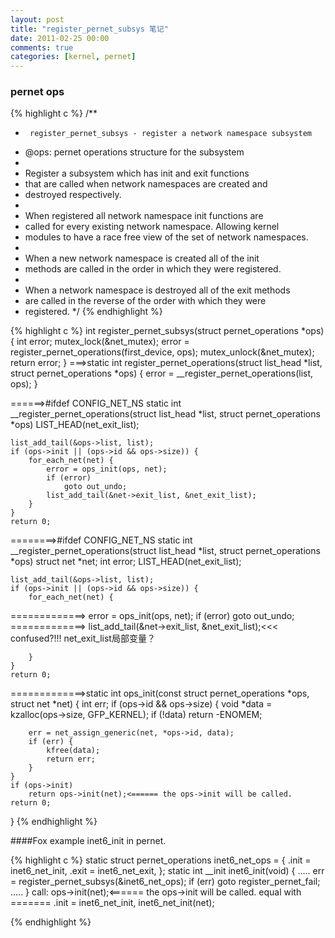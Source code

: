 ```yaml
---
layout: post
title: "register_pernet_subsys 笔记"
date: 2011-02-25 00:00
comments: true
categories: [kernel, pernet]
---
```


### pernet ops
{% highlight c %}
/**
 *      register_pernet_subsys - register a network namespace subsystem
 *    @ops:  pernet operations structure for the subsystem
 *
 *    Register a subsystem which has init and exit functions
 *    that are called when network namespaces are created and
 *    destroyed respectively.
 *
 *    When registered all network namespace init functions are
 *    called for every existing network namespace.  Allowing kernel
 *    modules to have a race free view of the set of network namespaces.
 *
 *    When a new network namespace is created all of the init
 *    methods are called in the order in which they were registered.
 *
 *    When a network namespace is destroyed all of the exit methods
 *    are called in the reverse of the order with which they were
 *    registered.
 */
{% endhighlight %}


{% highlight c %}
int register_pernet_subsys(struct pernet_operations *ops)
{
    int error;
    mutex_lock(&net_mutex);
    error =  register_pernet_operations(first_device, ops);
    mutex_unlock(&net_mutex);
    return error;
}
===>static int register_pernet_operations(struct list_head *list,
                  struct pernet_operations *ops)
{
    error = __register_pernet_operations(list, ops);
}

======>#ifdef CONFIG_NET_NS
static int __register_pernet_operations(struct list_head *list,
                    struct pernet_operations *ops)
    LIST_HEAD(net_exit_list);

    list_add_tail(&ops->list, list);
    if (ops->init || (ops->id && ops->size)) {
        for_each_net(net) {
            error = ops_init(ops, net);
            if (error)
                goto out_undo;
            list_add_tail(&net->exit_list, &net_exit_list);
        }
    }
    return 0;


========>#ifdef CONFIG_NET_NS
    static int __register_pernet_operations(struct list_head *list,
                    struct pernet_operations *ops)
    struct net *net;
    int error;
    LIST_HEAD(net_exit_list);
 
    list_add_tail(&ops->list, list);
    if (ops->init || (ops->id && ops->size)) {
        for_each_net(net) {
=============>            error = ops_init(ops, net);
            if (error)
                goto out_undo;
=============>        list_add_tail(&net->exit_list, &net_exit_list);<<< confused?!!! net_exit_list局部变量？

        }
    }
    return 0;


=============>static int ops_init(const struct pernet_operations *ops, struct net *net)
{
    int err;
    if (ops->id && ops->size) {
        void *data = kzalloc(ops->size, GFP_KERNEL);
        if (!data)
            return -ENOMEM;
 
        err = net_assign_generic(net, *ops->id, data);
        if (err) {
            kfree(data);
            return err;
        }
    }
    if (ops->init)
        return ops->init(net);<====== the ops->init will be called.
    return 0;
}
{% endhighlight %}
 
 
####Fox example
inet6_init in pernet.

{% highlight c %}
static struct pernet_operations inet6_net_ops = { 
    .init = inet6_net_init, 
    .exit = inet6_net_exit, 
};
static int __init inet6_init(void) 
{ 
.....
    err = register_pernet_subsys(&inet6_net_ops); 
    if (err) 
        goto register_pernet_fail; 
.....
}
call:     ops->init(net);<====== the ops->init will be called.
equal with =======   .init = inet6_net_init,
                     inet6_net_init(net);

{% endhighlight %}
